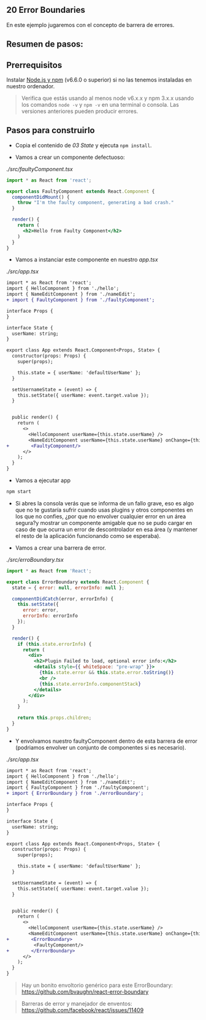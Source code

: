## 20 Error Boundaries

En este ejemplo jugaremos con el concepto de barrera de errores.

## Resumen de pasos:

## Prerrequisitos

Instalar [Node.js y npm](https://nodejs.org/en/) (v6.6.0 o superior) si no las tenemos instaladas en nuestro ordenador.

> Verifica que estás usando al menos node v6.x.x y npm 3.x.x usando los comandos `node -v` y `npm -v` en una terminal o consola. Las versiones anteriores pueden producir errores.

## Pasos para construirlo

- Copia el contenido de _03 State_ y ejecuta `npm install`.

- Vamos a crear un componente defectuoso:

_./src/faultyComponent.tsx_

```jsx
import * as React from 'react';

export class FaultyComponent extends React.Component {
  componentDidMount() {
    throw "I'm the faulty component, generating a bad crash."
  }

  render() {
    return (
      <h2>Hello from Faulty Component</h2>
    )
  }
}
```

- Vamos a instanciar este componente en nuestro _app.tsx_

_./src/app.tsx_

```diff
import * as React from 'react';
import { HelloComponent } from './hello';
import { NameEditComponent } from './nameEdit';
+ import { FaultyComponent } from './faultyComponent';

interface Props {
}

interface State {
  userName: string;
}

export class App extends React.Component<Props, State> {
  constructor(props: Props) {
    super(props);

    this.state = { userName: 'defaultUserName' };
  }

  setUsernameState = (event) => {
    this.setState({ userName: event.target.value });
  }


  public render() {
    return (
      <>
        <HelloComponent userName={this.state.userName} />
        <NameEditComponent userName={this.state.userName} onChange={this.setUsernameState} />
+        <FaultyComponent/>
      </>
    );
  }
}
```

- Vamos a ejecutar app

```bash
npm start
```

- Si abres la consola verás que se informa de un fallo grave, eso es algo que no te gustaría sufrir cuando usas plugins y otros componentes en los que no confies, ¿por que no envolver cualquier error en un área segura?y mostrar un componente amigable que no se pudo cargar en caso de que ocurra un error de descontrolador en esa área (y mantener el resto de la aplicación funcionando como se esperaba).

- Vamos a crear una barrera de error.

_./src/erroBoundary.tsx_

```jsx
import * as React from 'React';

export class ErrorBoundary extends React.Component {
  state = { error: null, errorInfo: null };

  componentDidCatch(error, errorInfo) {
    this.setState({
      error: error,
      errorInfo: errorInfo
    });
  }

  render() {
    if (this.state.errorInfo) {
      return (
        <div>
          <h2>Plugin Failed to load, optional error info:</h2>
          <details style={{ whiteSpace: "pre-wrap" }}>
            {this.state.error && this.state.error.toString()}
            <br />
            {this.state.errorInfo.componentStack}
          </details>
        </div>
      );
    }

    return this.props.children;
  }
}
```

- Y envolvamos nuestro faultyComponent dentro de esta barrera de error (podriamos envolver un conjunto de componentes si es necesario).

_./src/app.tsx_

```diff
import * as React from 'react';
import { HelloComponent } from './hello';
import { NameEditComponent } from './nameEdit';
import { FaultyComponent } from './faultyComponent';
+ import { ErrorBoundary } from './errorBoundary';

interface Props {
}

interface State {
  userName: string;
}

export class App extends React.Component<Props, State> {
  constructor(props: Props) {
    super(props);

    this.state = { userName: 'defaultUserName' };
  }

  setUsernameState = (event) => {
    this.setState({ userName: event.target.value });
  }


  public render() {
    return (
      <>
        <HelloComponent userName={this.state.userName} />
        <NameEditComponent userName={this.state.userName} onChange={this.setUsernameState} />
+        <ErrorBoundary>
          <FaultyComponent/>
+        </ErrorBoundary>
      </>
    );
  }
}
```

> Hay un bonito envoltorio genérico para este ErrorBoundary: https://github.com/bvaughn/react-error-boundary

> Barreras de error y manejador de enventos: https://github.com/facebook/react/issues/11409